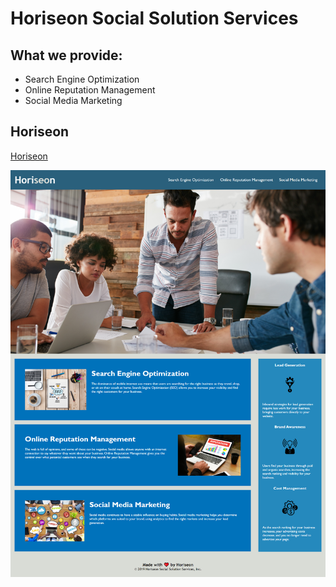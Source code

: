 # Horiseon Social Solution Services

## What we provide:

* Search Engine Optimization
* Online Reputation Management
* Social Media Marketing

## Horiseon
[Horiseon](https://jennyking0805.github.io/Horesion/)

![](/assets/images/Horeison-website-image.png)
